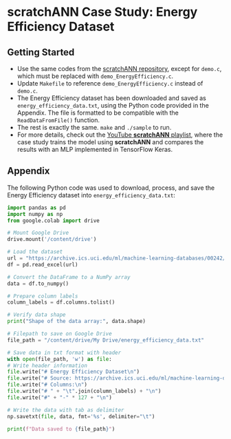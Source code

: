 # scratchANN Case Study: Energy Efficiency Dataset

## Getting Started

- Use the same codes from the <a href="https://github.com/pedrampasandide/scratchANN" target="_blank">scratchANN repository</a>, except for `demo.c`, which must be replaced with `demo_EnergyEfficiency.c`.
- Update `Makefile` to reference `demo_EnergyEfficiency.c` instead of `demo.c`.
- The Energy Efficiency dataset has been downloaded and saved as `energy_efficiency_data.txt`, using the Python code provided in the Appendix. The file is formatted to be compatible with the `ReadDataFromFile()` function.
- The rest is exactly the same. `make` and `./sample` to run.
- For more details, check out the [YouTube **scratchANN** playlist](https://youtu.be/lqer6m9iRuk?si=k4eLGcgwCKmvsROV), where the case study trains the model using **scratchANN** and compares the results with an MLP implemented in TensorFlow Keras.


## Appendix

The following Python code was used to download, process, and save the Energy Efficiency dataset into `energy_efficiency_data.txt`:

```python
import pandas as pd
import numpy as np
from google.colab import drive

# Mount Google Drive
drive.mount('/content/drive')

# Load the dataset
url = "https://archive.ics.uci.edu/ml/machine-learning-databases/00242/ENB2012_data.xlsx"
df = pd.read_excel(url)

# Convert the DataFrame to a NumPy array
data = df.to_numpy()

# Prepare column labels
column_labels = df.columns.tolist()

# Verify data shape
print("Shape of the data array:", data.shape)

# Filepath to save on Google Drive
file_path = "/content/drive/My Drive/energy_efficiency_data.txt"

# Save data in txt format with header
with open(file_path, 'w') as file:
# Write header information
file.write("# Energy Efficiency Dataset\n")
file.write("# Source: https://archive.ics.uci.edu/ml/machine-learning-databases/00242/ENB2012_data.xlsx\n")
file.write("# Columns:\n")
file.write("# " + "\t".join(column_labels) + "\n")
file.write("#" + "-" * 127 + "\n")

# Write the data with tab as delimiter
np.savetxt(file, data, fmt='%s', delimiter="\t")

print(f"Data saved to {file_path}")
```
